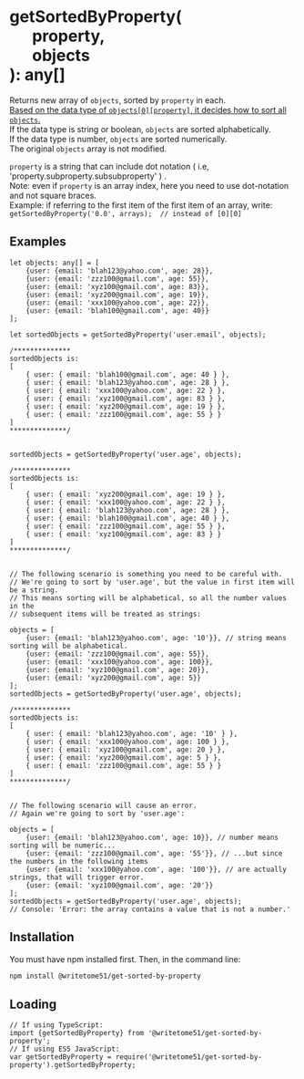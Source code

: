 # getSortedByProperty(<br>&nbsp;&nbsp;&nbsp;&nbsp;&nbsp;&nbsp;property,<br>&nbsp;&nbsp;&nbsp;&nbsp;&nbsp;&nbsp;objects<br>): any[]

Returns new array of `objects`, sorted by `property` in each.  
<u>Based on the data type of `objects[0][property]`, it decides how to sort all  
`objects`.</u>  
If the data type is string or boolean, `objects` are sorted alphabetically.  
If the data type is number, `objects` are sorted numerically.  
The original `objects` array is not modified.

`property` is a string that can include dot notation ( i.e,  'property.subproperty.subsubproperty' ) .  
Note:  even if `property` is an array index, here you need to use dot-notation  
and not square braces.  
Example:  if referring to the first item of the first item of an array, write:  
`getSortedByProperty('0.0', arrays);  // instead of [0][0]`

## Examples
```
let objects: any[] = [
	{user: {email: 'blah123@yahoo.com', age: 28}},
	{user: {email: 'zzz100@gmail.com', age: 55}},
	{user: {email: 'xyz100@gmail.com', age: 83}},
	{user: {email: 'xyz200@gmail.com', age: 19}},
	{user: {email: 'xxx100@yahoo.com', age: 22}},
	{user: {email: 'blah100@gmail.com', age: 40}}
];

let sortedObjects = getSortedByProperty('user.email', objects);

/**************
sortedObjects is:
[
    { user: { email: 'blah100@gmail.com', age: 40 } },
    { user: { email: 'blah123@yahoo.com', age: 28 } },
    { user: { email: 'xxx100@yahoo.com', age: 22 } },
    { user: { email: 'xyz100@gmail.com', age: 83 } },
    { user: { email: 'xyz200@gmail.com', age: 19 } },
    { user: { email: 'zzz100@gmail.com', age: 55 } } 
]
**************/


sortedObjects = getSortedByProperty('user.age', objects);

/**************
sortedObjects is:
[
    { user: { email: 'xyz200@gmail.com', age: 19 } },
    { user: { email: 'xxx100@yahoo.com', age: 22 } },
    { user: { email: 'blah123@yahoo.com', age: 28 } },
    { user: { email: 'blah100@gmail.com', age: 40 } },
    { user: { email: 'zzz100@gmail.com', age: 55 } },
    { user: { email: 'xyz100@gmail.com', age: 83 } }
]
**************/


// The following scenario is something you need to be careful with.
// We're going to sort by 'user.age', but the value in first item will be a string.
// This means sorting will be alphabetical, so all the number values in the 
// subsequent items will be treated as strings:

objects = [
	{user: {email: 'blah123@yahoo.com', age: '10'}}, // string means sorting will be alphabetical.
	{user: {email: 'zzz100@gmail.com', age: 55}},
	{user: {email: 'xxx100@yahoo.com', age: 100}},
	{user: {email: 'xyz100@gmail.com', age: 20}},
	{user: {email: 'xyz200@gmail.com', age: 5}}
];
sortedObjects = getSortedByProperty('user.age', objects);

/**************
sortedObjects is:
[
    { user: { email: 'blah123@yahoo.com', age: '10' } },
    { user: { email: 'xxx100@yahoo.com', age: 100 } },
    { user: { email: 'xyz100@gmail.com', age: 20 } },
    { user: { email: 'xyz200@gmail.com', age: 5 } },
    { user: { email: 'zzz100@gmail.com', age: 55 } }
]
**************/


// The following scenario will cause an error.
// Again we're going to sort by 'user.age':

objects = [
	{user: {email: 'blah123@yahoo.com', age: 10}}, // number means sorting will be numeric...
	{user: {email: 'zzz100@gmail.com', age: '55'}}, // ...but since the numbers in the following items
	{user: {email: 'xxx100@yahoo.com', age: '100'}}, // are actually strings, that will trigger error.
	{user: {email: 'xyz100@gmail.com', age: '20'}}
];
sortedObjects = getSortedByProperty('user.age', objects);
// Console: 'Error: the array contains a value that is not a number.'
```

## Installation

You must have npm installed first.  Then, in the command line:

```bash
npm install @writetome51/get-sorted-by-property
```

## Loading
```
// If using TypeScript:
import {getSortedByProperty} from '@writetome51/get-sorted-by-property';
// If using ES5 JavaScript:
var getSortedByProperty = require('@writetome51/get-sorted-by-property').getSortedByProperty;
```

